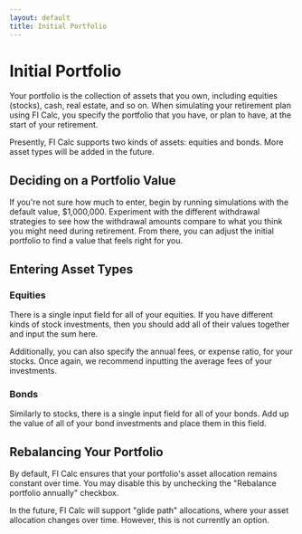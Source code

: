 ```yaml
---
layout: default
title: Initial Portfolio
---
```


# Initial Portfolio

Your portfolio is the collection of assets that you own, including equities
(stocks), cash, real estate, and so on. When simulating your retirement plan
using FI Calc, you specify the portfolio that you have, or plan to have, at the
start of your retirement.

Presently, FI Calc supports two kinds of assets: equities and bonds. More asset
types will be added in the future.

## Deciding on a Portfolio Value

If you're not sure how much to enter, begin by running simulations with the
default value, \$1,000,000. Experiment with the different withdrawal strategies
to see how the withdrawal amounts compare to what you think you might need
during retirement. From there, you can adjust the initial portfolio to find a
value that feels right for you.

## Entering Asset Types

### Equities

There is a single input field for all of your equities. If you have different
kinds of stock investments, then you should add all of their values together and
input the sum here.

Additionally, you can also specify the annual fees, or expense ratio, for your
stocks. Once again, we recommend inputting the average fees of your investments.

### Bonds

Similarly to stocks, there is a single input field for all of your bonds. Add up
the value of all of your bond investments and place them in this field.

## Rebalancing Your Portfolio

By default, FI Calc ensures that your portfolio's asset allocation remains
constant over time. You may disable this by unchecking the "Rebalance portfolio
annually" checkbox.

In the future, FI Calc will support "glide path" allocations, where your asset
allocation changes over time. However, this is not currently an option.

